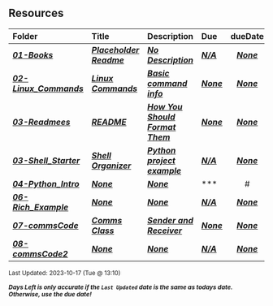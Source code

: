 ## Resources

| Folder | Title | Description | Due | dueDate |  |
|:------|:------|:------|:------|:-----:|-----|
| ***<a href="https://github.com/rugbyprof/5143-Operating-Systems/tree/master/Resources/01-Books">01-Books</a>*** | ***<a href="https://github.com/rugbyprof/5143-Operating-Systems/tree/master/Resources/01-Books"> Placeholder Readme </a>*** | ***<a href="https://github.com/rugbyprof/5143-Operating-Systems/tree/master/Resources/01-Books"> No Description</a>*** | ***<a href="https://github.com/rugbyprof/5143-Operating-Systems/tree/master/Resources/01-Books">N/A</a>*** | ***<a href="https://github.com/rugbyprof/5143-Operating-Systems/tree/master/Resources/01-Books">None</a>*** |  |
| ***<a href="https://github.com/rugbyprof/5143-Operating-Systems/tree/master/Resources/02-Linux_Commands">02-Linux_Commands</a>*** | ***<a href="https://github.com/rugbyprof/5143-Operating-Systems/tree/master/Resources/02-Linux_Commands"> Linux Commands </a>*** | ***<a href="https://github.com/rugbyprof/5143-Operating-Systems/tree/master/Resources/02-Linux_Commands"> Basic command info</a>*** | ***<a href="https://github.com/rugbyprof/5143-Operating-Systems/tree/master/Resources/02-Linux_Commands"> None</a>*** | ***<a href="https://github.com/rugbyprof/5143-Operating-Systems/tree/master/Resources/02-Linux_Commands">None</a>*** |  |
| ***<a href="https://github.com/rugbyprof/5143-Operating-Systems/tree/master/Resources/03-Readmees">03-Readmees</a>*** | ***<a href="https://github.com/rugbyprof/5143-Operating-Systems/tree/master/Resources/03-Readmees"> README </a>*** | ***<a href="https://github.com/rugbyprof/5143-Operating-Systems/tree/master/Resources/03-Readmees"> How You Should Format Them</a>*** | ***<a href="https://github.com/rugbyprof/5143-Operating-Systems/tree/master/Resources/03-Readmees"> None</a>*** | ***<a href="https://github.com/rugbyprof/5143-Operating-Systems/tree/master/Resources/03-Readmees">None</a>*** |  |
| ***<a href="https://github.com/rugbyprof/5143-Operating-Systems/tree/master/Resources/03-Shell_Starter">03-Shell_Starter</a>*** | ***<a href="https://github.com/rugbyprof/5143-Operating-Systems/tree/master/Resources/03-Shell_Starter"> Shell Organizer </a>*** | ***<a href="https://github.com/rugbyprof/5143-Operating-Systems/tree/master/Resources/03-Shell_Starter"> Python project example</a>*** | ***<a href="https://github.com/rugbyprof/5143-Operating-Systems/tree/master/Resources/03-Shell_Starter">N/A</a>*** | ***<a href="https://github.com/rugbyprof/5143-Operating-Systems/tree/master/Resources/03-Shell_Starter">None</a>*** |  |
| ***<a href="https://github.com/rugbyprof/5143-Operating-Systems/tree/master/Resources/04-Python_Intro">04-Python_Intro</a>*** | ***<a href="https://github.com/rugbyprof/5143-Operating-Systems/tree/master/Resources/04-Python_Intro">None</a>*** | ***<a href="https://github.com/rugbyprof/5143-Operating-Systems/tree/master/Resources/04-Python_Intro">None</a>*** | ***<a href="https://github.com/rugbyprof/5143-Operating-Systems/tree/master/Resources/04-Python_Intro">| #   | File                                                 | Description |</a>*** | ***<a href="https://github.com/rugbyprof/5143-Operating-Systems/tree/master/Resources/04-Python_Intro">None</a>*** |  |
| ***<a href="https://github.com/rugbyprof/5143-Operating-Systems/tree/master/Resources/06-Rich_Example">06-Rich_Example</a>*** | ***<a href="https://github.com/rugbyprof/5143-Operating-Systems/tree/master/Resources/06-Rich_Example">None</a>*** | ***<a href="https://github.com/rugbyprof/5143-Operating-Systems/tree/master/Resources/06-Rich_Example">None</a>*** | ***<a href="https://github.com/rugbyprof/5143-Operating-Systems/tree/master/Resources/06-Rich_Example">N/A</a>*** | ***<a href="https://github.com/rugbyprof/5143-Operating-Systems/tree/master/Resources/06-Rich_Example">None</a>*** |  |
| ***<a href="https://github.com/rugbyprof/5143-Operating-Systems/tree/master/Resources/07-commsCode">07-commsCode</a>*** | ***<a href="https://github.com/rugbyprof/5143-Operating-Systems/tree/master/Resources/07-commsCode"> Comms Class </a>*** | ***<a href="https://github.com/rugbyprof/5143-Operating-Systems/tree/master/Resources/07-commsCode"> Sender and Receiver</a>*** | ***<a href="https://github.com/rugbyprof/5143-Operating-Systems/tree/master/Resources/07-commsCode"> None</a>*** | ***<a href="https://github.com/rugbyprof/5143-Operating-Systems/tree/master/Resources/07-commsCode">None</a>*** |  |
| ***<a href="https://github.com/rugbyprof/5143-Operating-Systems/tree/master/Resources/08-commsCode2">08-commsCode2</a>*** | ***<a href="https://github.com/rugbyprof/5143-Operating-Systems/tree/master/Resources/08-commsCode2">None</a>*** | ***<a href="https://github.com/rugbyprof/5143-Operating-Systems/tree/master/Resources/08-commsCode2">None</a>*** | ***<a href="https://github.com/rugbyprof/5143-Operating-Systems/tree/master/Resources/08-commsCode2">N/A</a>*** | ***<a href="https://github.com/rugbyprof/5143-Operating-Systems/tree/master/Resources/08-commsCode2">None</a>*** |  |

<sup>Last Updated: 2023-10-17 (Tue @ 13:10)</sup> 

<sup>***Days Left is only accurate if the `Last Updated` date is the same as todays date. Otherwise, use the due date!***</sup> 